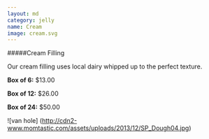 ```yaml
---
layout: md
category: jelly
name: Cream
image: cream.svg
---
```


#####Cream Filling

Our cream filling uses local dairy whipped up to the perfect texture.

**Box of 6:** $13.00

**Box of 12:** $26.00

**Box of 24:** $50.00

![van hole] (http://cdn2-www.momtastic.com/assets/uploads/2013/12/SP_Dough04.jpg)